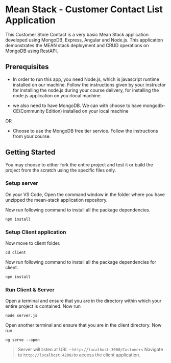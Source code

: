 # Mean Stack - Customer Contact List Application

This Customer Store Contact is a very basic Mean Stack application developed using MongoDB, Express, Angular and Node.js.
This application demonstrates the MEAN stack deployment and CRUD operations on MongoDB using RestAPI.

## Prerequisites

- In order to run this app, you need Node.js, which is javascript runtime installed on our machine. Follow the instructions given by your instructor for installing the node.js during your course delivery, for installing the node.js application on you rlocal machine.

- we also need to have MongoDB. We can with choose to have mongodb-CE(Community Edition) installed on your local machine

OR

- Choose to use the MongoDB free tier service. Follow the instructions from your course.

## Getting Started

You may choose to either fork the entire project and test it or build the project from the scratch using the specific files only.

### Setup server

On your VS Code, Open the command window in the folder where you have unzipped the mean-stack application repository.

Now run following command to install all the package dependencies.

```
npm install
```

### Setup Client application

Now move to client folder.

```
cd client
```

Now run following command to install all the package dependencies for client.

```
npm install
```

### Run Client & Server
Open a terminal and ensure that you are in the directory within which your entire project is contained. Now run

```
node server.js
```
Open another terminal and ensure that you are in the client directory. Now run
```
ng serve --open
```
> Server will listen at URL - `http://localhost:3000/Customers`
> Navigate to `http://localhost:4200/`to access the client application.
